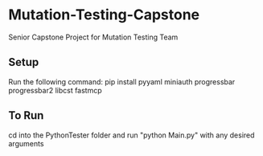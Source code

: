 # Mutation-Testing-Capstone
Senior Capstone Project for Mutation Testing Team

## Setup
Run the following command:
pip install pyyaml miniauth progressbar progressbar2 libcst fastmcp

## To Run
cd into the PythonTester folder and run "python Main.py" with any desired arguments
